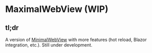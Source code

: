 # MaximalWebView (WIP)

## tl;dr

A version of [MinimalWebView](https://github.com/rgwood/MinimalWebView) with more features (hot reload, Blazor integration, etc.). Still under development.
